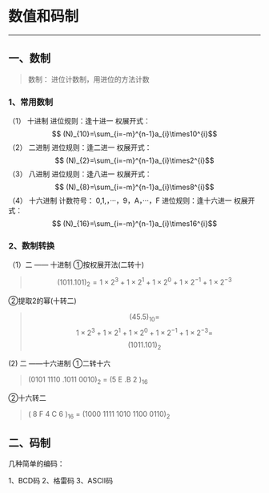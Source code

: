 # 数值和码制

----

## 一、数制
> 数制： 进位计数制，用进位的方法计数

### 1、常用数制
（1） 十进制
进位规则：逢十进一          		 	权展开式：$$ (N)_{10}=\sum_{i=-m}^{n-1}a_{i}\times10^{i}$$ 
（2） 二进制
进位规则：逢二进一          		 	权展开式：$$ (N)_{2}=\sum_{i=-m}^{n-1}a_{i}\times2^{i}$$ 
（3） 八进制
进位规则：逢八进一          		 	权展开式：$$ (N)_{8}=\sum_{i=-m}^{n-1}a_{i}\times8^{i}$$ 
（4） 十六进制
计数符号： 0,1,，···，9，A，···，F
进位规则：逢十六进一          		 	权展开式：$$ (N)_{16}=\sum_{i=-m}^{n-1}a_{i}\times16^{i}​$$ 

### 2、数制转换
（1）二 —— 十进制 
①按权展开法(二转十)
> $$(1011.101)_{2} = 1 \times 2^{3} + 1 \times 2^{1} + 1 \times 2^{0} + 1 \times 2^{-1} + 1 \times 2^{-3}$$

②提取2的幂(十转二)
> $$(45.5)_{10} = $$
> $$1 \times 2^{3} + 1 \times 2^{1} + 1 \times 2^{0} + 1 \times 2^{-1} + 1 \times 2^{-3} = $$
> $$(1011.101)_{2}$$

(2) 二 ——十六进制
①二转十六

> (0101 1110 .1011 0010)<sub>2</sub> = (5 E .B 2 )<sub>16</sub>

②十六转二
> ( 8 F 4 C 6 )<sub>16</sub>  = (1000 1111 1010 1100 0110)<sub>2</sub>
>  

## 二、码制

几种简单的编码：

1、BCD码   	2、格雷码 	3、ASCII码